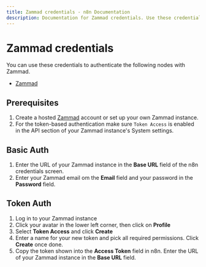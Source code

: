 ```yaml
---
title: Zammad credentials - n8n Documentation
description: Documentation for Zammad credentials. Use these credentials to authenticate Zammad in n8n, a workflow automation platform.
---
```


# Zammad credentials

You can use these credentials to authenticate the following nodes with Zammad.

- [Zammad](/integrations/builtin/app-nodes/n8n-nodes-base.zammad/)

## Prerequisites

1. Create a hosted [Zammad](https://zammad.com/) account or set up your own Zammad instance.
2. For the token-based authentication make sure `Token Access` is enabled in the API section of your Zammad instance's System settings.

## Basic Auth

1. Enter the URL of your Zammad instance in the **Base URL** field of the n8n credentials screen.
2. Enter your Zammad email om the **Email** field and your password in the **Password** field.

## Token Auth

1. Log in to your Zammad instance
2. Click your avatar in the lower left corner, then click on **Profile**
3. Select **Token Access** and click **Create**
4. Enter a name for your new token and pick all required permissions. Click **Create** once done.
5. Copy the token shown into the **Access Token** field in n8n. Enter the URL of your Zammad instance in the **Base URL** field.

